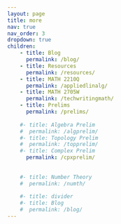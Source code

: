 ```yaml
---
layout: page
title: more
nav: true
nav_order: 3
dropdown: true
children: 
    - title: Blog
      permalink: /blog/
    - title: Resources
      permalink: /resources/
    - title: MATH 2210Q
      permalink: /appliedlinalg/
    - title: MATH 2705W
      permalink: /techwritingmath/
    - title: Prelims
      permalink: /prelims/
      
    #- title: Algebra Prelim
    #  permalink: /algprelim/
    #- title: Topology Prelim
    #  permalink: /topprelim/
    #- title: Complex Prelim
      permalink: /cpxprelim/
    
      
    #- title: Number Theory
    #  permalink: /numth/
      
    #- title: divider
    #- title: Blog
    #  permalink: /blog/
---
```

